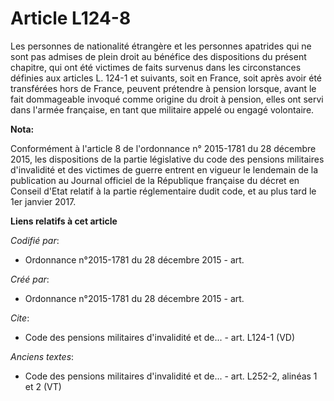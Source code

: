 # Article L124-8

Les personnes de nationalité étrangère et les personnes apatrides qui ne sont pas admises de plein droit au bénéfice des
dispositions du présent chapitre, qui ont été victimes de faits survenus dans les circonstances définies aux articles L.
124-1 et suivants, soit en France, soit après avoir été transférées hors de France, peuvent prétendre à pension lorsque,
avant le fait dommageable invoqué comme origine du droit à pension, elles ont servi dans l'armée française, en tant que
militaire appelé ou engagé volontaire.

**Nota:**

Conformément à l'article 8 de l'ordonnance n° 2015-1781 du 28 décembre 2015, les dispositions de la partie législative du
code des pensions militaires d'invalidité et des victimes de guerre entrent en vigueur le lendemain de la publication au
Journal officiel de la République française du décret en Conseil d'Etat relatif à la partie réglementaire dudit code, et au
plus tard le 1er janvier 2017.

**Liens relatifs à cet article**

_Codifié par_:

  - Ordonnance n°2015-1781 du 28 décembre 2015 - art.

_Créé par_:

  - Ordonnance n°2015-1781 du 28 décembre 2015 - art.

_Cite_:

  - Code des pensions militaires d'invalidité et de... - art. L124-1 (VD)

_Anciens textes_:

  - Code des pensions militaires d'invalidité et de... - art. L252-2, alinéas 1 et 2 (VT)

